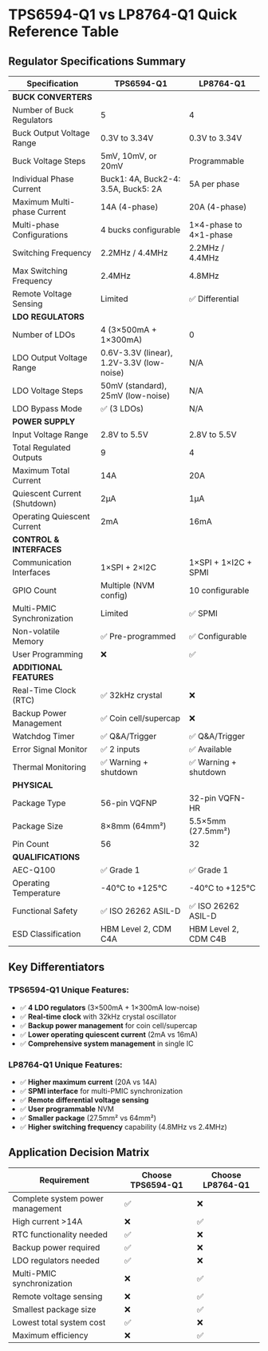 # TPS6594-Q1 vs LP8764-Q1 Quick Reference Table

## Regulator Specifications Summary

| Specification | TPS6594-Q1 | LP8764-Q1 |
|---------------|------------|-----------|
| **BUCK CONVERTERS** | | |
| Number of Buck Regulators | 5 | 4 |
| Buck Output Voltage Range | 0.3V to 3.34V | 0.3V to 3.34V |
| Buck Voltage Steps | 5mV, 10mV, or 20mV | Programmable |
| Individual Phase Current | Buck1: 4A, Buck2-4: 3.5A, Buck5: 2A | 5A per phase |
| Maximum Multi-phase Current | 14A (4-phase) | 20A (4-phase) |
| Multi-phase Configurations | 4 bucks configurable | 1×4-phase to 4×1-phase |
| Switching Frequency | 2.2MHz / 4.4MHz | 2.2MHz / 4.4MHz |
| Max Switching Frequency | 2.4MHz | 4.8MHz |
| Remote Voltage Sensing | Limited | ✅ Differential |
| **LDO REGULATORS** | | |
| Number of LDOs | 4 (3×500mA + 1×300mA) | 0 |
| LDO Output Voltage Range | 0.6V-3.3V (linear), 1.2V-3.3V (low-noise) | N/A |
| LDO Voltage Steps | 50mV (standard), 25mV (low-noise) | N/A |
| LDO Bypass Mode | ✅ (3 LDOs) | N/A |
| **POWER SUPPLY** | | |
| Input Voltage Range | 2.8V to 5.5V | 2.8V to 5.5V |
| Total Regulated Outputs | 9 | 4 |
| Maximum Total Current | 14A | 20A |
| Quiescent Current (Shutdown) | 2μA | 1μA |
| Operating Quiescent Current | 2mA | 16mA |
| **CONTROL & INTERFACES** | | |
| Communication Interfaces | 1×SPI + 2×I2C | 1×SPI + 1×I2C + SPMI |
| GPIO Count | Multiple (NVM config) | 10 configurable |
| Multi-PMIC Synchronization | Limited | ✅ SPMI |
| Non-volatile Memory | ✅ Pre-programmed | ✅ Configurable |
| User Programming | ❌ | ✅ |
| **ADDITIONAL FEATURES** | | |
| Real-Time Clock (RTC) | ✅ 32kHz crystal | ❌ |
| Backup Power Management | ✅ Coin cell/supercap | ❌ |
| Watchdog Timer | ✅ Q&A/Trigger | ✅ Q&A/Trigger |
| Error Signal Monitor | ✅ 2 inputs | ✅ Available |
| Thermal Monitoring | ✅ Warning + shutdown | ✅ Warning + shutdown |
| **PHYSICAL** | | |
| Package Type | 56-pin VQFNP | 32-pin VQFN-HR |
| Package Size | 8×8mm (64mm²) | 5.5×5mm (27.5mm²) |
| Pin Count | 56 | 32 |
| **QUALIFICATIONS** | | |
| AEC-Q100 | ✅ Grade 1 | ✅ Grade 1 |
| Operating Temperature | -40°C to +125°C | -40°C to +125°C |
| Functional Safety | ✅ ISO 26262 ASIL-D | ✅ ISO 26262 ASIL-D |
| ESD Classification | HBM Level 2, CDM C4A | HBM Level 2, CDM C4B |

## Key Differentiators

### TPS6594-Q1 Unique Features:
- ✅ **4 LDO regulators** (3×500mA + 1×300mA low-noise)
- ✅ **Real-time clock** with 32kHz crystal oscillator
- ✅ **Backup power management** for coin cell/supercap
- ✅ **Lower operating quiescent current** (2mA vs 16mA)
- ✅ **Comprehensive system management** in single IC

### LP8764-Q1 Unique Features:
- ✅ **Higher maximum current** (20A vs 14A)
- ✅ **SPMI interface** for multi-PMIC synchronization
- ✅ **Remote differential voltage sensing**
- ✅ **User programmable** NVM
- ✅ **Smaller package** (27.5mm² vs 64mm²)
- ✅ **Higher switching frequency** capability (4.8MHz vs 2.4MHz)

## Application Decision Matrix

| Requirement | Choose TPS6594-Q1 | Choose LP8764-Q1 |
|-------------|-------------------|------------------|
| Complete system power management | ✅ | ❌ |
| High current >14A | ❌ | ✅ |
| RTC functionality needed | ✅ | ❌ |
| Backup power required | ✅ | ❌ |
| LDO regulators needed | ✅ | ❌ |
| Multi-PMIC synchronization | ❌ | ✅ |
| Remote voltage sensing | ❌ | ✅ |
| Smallest package size | ❌ | ✅ |
| Lowest total system cost | ✅ | ❌ |
| Maximum efficiency | ❌ | ✅ |